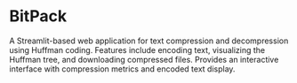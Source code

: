 # BitPack
A Streamlit-based web application for text compression and decompression using Huffman coding. Features include encoding text, visualizing the Huffman tree, and downloading compressed files. Provides an interactive interface with compression metrics and encoded text display.
